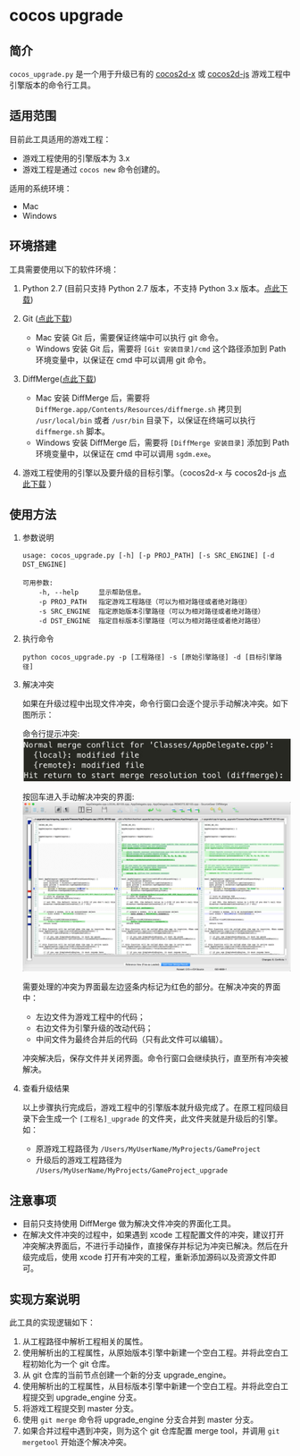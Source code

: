 # cocos upgrade

## 简介

`cocos_upgrade.py` 是一个用于升级已有的 [cocos2d-x](https://github.com/cocos2d/cocos2d-x) 或 [cocos2d-js](https://github.com/cocos2d/cocos2d-js) 游戏工程中引擎版本的命令行工具。

## 适用范围

目前此工具适用的游戏工程：

* 游戏工程使用的引擎版本为 3.x
* 游戏工程是通过 `cocos new` 命令创建的。

适用的系统环境：

* Mac
* Windows

## 环境搭建

工具需要使用以下的软件环境：

1. Python 2.7 (目前只支持 Python 2.7 版本，不支持 Python 3.x 版本。[点此下载](https://www.python.org/downloads/))
2. Git ([点此下载](http://git-scm.com/downloads))

	* Mac 安装 Git 后，需要保证终端中可以执行 git 命令。
	* Windows 安装 Git 后，需要将 `[Git 安装目录]/cmd` 这个路径添加到 Path 环境变量中，以保证在 cmd 中可以调用 git 命令。

3. DiffMerge([点此下载](https://sourcegear.com/diffmerge/downloads.php))

	* Mac 安装 DiffMerge 后，需要将 `DiffMerge.app/Contents/Resources/diffmerge.sh` 拷贝到 `/usr/local/bin` 或者 `/usr/bin` 目录下，以保证在终端可以执行 `diffmerge.sh` 脚本。
	* Windows 安装 DiffMerge 后，需要将 `[DiffMerge 安装目录]` 添加到 Path 环境变量中，以保证在 cmd 中可以调用 `sgdm.exe`。

4. 游戏工程使用的引擎以及要升级的目标引擎。（cocos2d-x 与 cocos2d-js [点此下载](http://www.cocos2d-x.org/download) ）

## 使用方法

1. 参数说明
	
	```
	usage: cocos_upgrade.py [-h] [-p PROJ_PATH] [-s SRC_ENGINE] [-d DST_ENGINE]

	可用参数:
  		-h, --help     显示帮助信息。
  		-p PROJ_PATH   指定游戏工程路径（可以为相对路径或者绝对路径）
  		-s SRC_ENGINE  指定原始版本引擎路径（可以为相对路径或者绝对路径）
  		-d DST_ENGINE  指定目标版本引擎路径（可以为相对路径或者绝对路径）
	```

2. 执行命令

	`python cocos_upgrade.py -p [工程路径] -s [原始引擎路径] -d [目标引擎路径]`

3. 解决冲突

	如果在升级过程中出现文件冲突，命令行窗口会逐个提示手动解决冲突。如下图所示：

	命令行提示冲突:		
	![conflict](docs/conflict.jpg)

	按回车进入手动解决冲突的界面:
	![diffmerge](docs/diffmerge.jpg)
	
	需要处理的冲突为界面最左边竖条内标记为红色的部分。在解决冲突的界面中：

	* 左边文件为游戏工程中的代码；
	* 右边文件为引擎升级的改动代码；
	* 中间文件为最终合并后的代码（只有此文件可以编辑）。
		
	冲突解决后，保存文件并关闭界面。命令行窗口会继续执行，直至所有冲突被解决。

4. 查看升级结果

	以上步骤执行完成后，游戏工程中的引擎版本就升级完成了。在原工程同级目录下会生成一个 `[工程名]_upgrade` 的文件夹，此文件夹就是升级后的引擎。如：
	
	* 原游戏工程路径为 `/Users/MyUserName/MyProjects/GameProject`
	* 升级后的游戏工程路径为 `/Users/MyUserName/MyProjects/GameProject_upgrade`
	
## 注意事项

* 目前只支持使用 DiffMerge 做为解决文件冲突的界面化工具。
* 在解决文件冲突的过程中，如果遇到 xcode 工程配置文件的冲突，建议打开冲突解决界面后，不进行手动操作，直接保存并标记为冲突已解决。然后在升级完成后，使用 xcode 打开有冲突的工程，重新添加源码以及资源文件即可。

## 实现方案说明

此工具的实现逻辑如下：

1. 从工程路径中解析工程相关的属性。
2. 使用解析出的工程属性，从原始版本引擎中新建一个空白工程。并将此空白工程初始化为一个 git 仓库。
3. 从 git 仓库的当前节点创建一个新的分支 upgrade_engine。
4. 使用解析出的工程属性，从目标版本引擎中新建一个空白工程。并将此空白工程提交到 upgrade_engine 分支。
5. 将游戏工程提交到 master 分支。
6. 使用 `git merge` 命令将 upgrade_engine 分支合并到 master 分支。
7. 如果合并过程中遇到冲突，则为这个 git 仓库配置 merge tool，并调用 `git mergetool` 开始逐个解决冲突。
